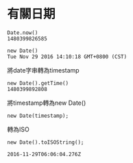 # 有關日期

```
Date.now()
1480399826585

```
```
new Date()
Tue Nov 29 2016 14:10:18 GMT+0800 (CST)
```
將date字串轉為timestamp
```
new Date().getTime()
1480399892808
```
將timestamp轉為new Date()
```
new Date(timestamp);
```
轉為ISO
```
new Date().toISOString();

2016-11-29T06:06:04.276Z
```
